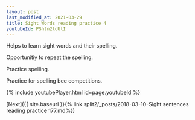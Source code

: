 ```yaml
---
layout: post
last_modified_at: 2021-03-29
title: Sight Words reading practice 4
youtubeId: PShtn2ldUlI
---
```

 
 
Helps to learn sight words and their spelling.

Opportunitiy to repeat the spelling. 

Practice spelling. 
 
Practice for spelling bee competitions. 
 
{% include youtubePlayer.html id=page.youtubeId %}
 
 

[Next]({{ site.baseurl }}{% link  split2/_posts/2018-03-10-Sight sentences reading practice 177.md%})
 
